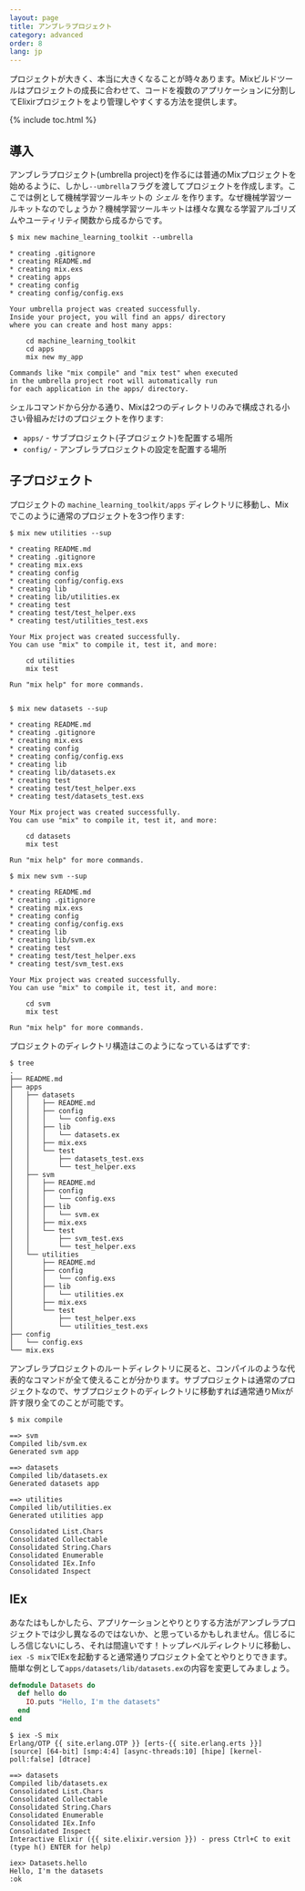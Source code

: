 ```yaml
---
layout: page
title: アンブレラプロジェクト
category: advanced
order: 8
lang: jp
---
```


プロジェクトが大きく、本当に大きくなることが時々あります。Mixビルドツールはプロジェクトの成長に合わせて、コードを複数のアプリケーションに分割してElixirプロジェクトをより管理しやすくする方法を提供します。

{% include toc.html %}

## 導入

アンブレラプロジェクト(umbrella project)を作るには普通のMixプロジェクトを始めるように、しかし`--umbrella`フラグを渡してプロジェクトを作成します。ここでは例として機械学習ツールキットの *シェル* を作ります。なぜ機械学習ツールキットなのでしょうか？機械学習ツールキットは様々な異なる学習アルゴリズムやユーティリティ関数から成るからです。

```shell
$ mix new machine_learning_toolkit --umbrella

* creating .gitignore
* creating README.md
* creating mix.exs
* creating apps
* creating config
* creating config/config.exs

Your umbrella project was created successfully.
Inside your project, you will find an apps/ directory
where you can create and host many apps:

    cd machine_learning_toolkit
    cd apps
    mix new my_app

Commands like "mix compile" and "mix test" when executed
in the umbrella project root will automatically run
for each application in the apps/ directory.
```

シェルコマンドから分かる通り、Mixは2つのディレクトリのみで構成される小さい骨組みだけのプロジェクトを作ります:

  - `apps/` - サブプロジェクト(子プロジェクト)を配置する場所
  - `config/` - アンブレラプロジェクトの設定を配置する場所


## 子プロジェクト

プロジェクトの `machine_learning_toolkit/apps` ディレクトリに移動し、Mixでこのように通常のプロジェクトを3つ作ります:

```shell
$ mix new utilities --sup

* creating README.md
* creating .gitignore
* creating mix.exs
* creating config
* creating config/config.exs
* creating lib
* creating lib/utilities.ex
* creating test
* creating test/test_helper.exs
* creating test/utilities_test.exs

Your Mix project was created successfully.
You can use "mix" to compile it, test it, and more:

    cd utilities
    mix test

Run "mix help" for more commands.


$ mix new datasets --sup

* creating README.md
* creating .gitignore
* creating mix.exs
* creating config
* creating config/config.exs
* creating lib
* creating lib/datasets.ex
* creating test
* creating test/test_helper.exs
* creating test/datasets_test.exs

Your Mix project was created successfully.
You can use "mix" to compile it, test it, and more:

    cd datasets
    mix test

Run "mix help" for more commands.

$ mix new svm --sup

* creating README.md
* creating .gitignore
* creating mix.exs
* creating config
* creating config/config.exs
* creating lib
* creating lib/svm.ex
* creating test
* creating test/test_helper.exs
* creating test/svm_test.exs

Your Mix project was created successfully.
You can use "mix" to compile it, test it, and more:

    cd svm
    mix test

Run "mix help" for more commands.
```

プロジェクトのディレクトリ構造はこのようになっているはずです:

```shell
$ tree
.
├── README.md
├── apps
│   ├── datasets
│   │   ├── README.md
│   │   ├── config
│   │   │   └── config.exs
│   │   ├── lib
│   │   │   └── datasets.ex
│   │   ├── mix.exs
│   │   └── test
│   │       ├── datasets_test.exs
│   │       └── test_helper.exs
│   ├── svm
│   │   ├── README.md
│   │   ├── config
│   │   │   └── config.exs
│   │   ├── lib
│   │   │   └── svm.ex
│   │   ├── mix.exs
│   │   └── test
│   │       ├── svm_test.exs
│   │       └── test_helper.exs
│   └── utilities
│       ├── README.md
│       ├── config
│       │   └── config.exs
│       ├── lib
│       │   └── utilities.ex
│       ├── mix.exs
│       └── test
│           ├── test_helper.exs
│           └── utilities_test.exs
├── config
│   └── config.exs
└── mix.exs
```

アンブレラプロジェクトのルートディレクトリに戻ると、コンパイルのような代表的なコマンドが全て使えることが分かります。サブプロジェクトは通常のプロジェクトなので、サブプロジェクトのディレクトリに移動すれば通常通りMixが許す限り全てのことが可能です。

```
$ mix compile

==> svm
Compiled lib/svm.ex
Generated svm app

==> datasets
Compiled lib/datasets.ex
Generated datasets app

==> utilities
Compiled lib/utilities.ex
Generated utilities app

Consolidated List.Chars
Consolidated Collectable
Consolidated String.Chars
Consolidated Enumerable
Consolidated IEx.Info
Consolidated Inspect
```

## IEx

あなたはもしかしたら、アプリケーションとやりとりする方法がアンブレラプロジェクトでは少し異なるのではないか、と思っているかもしれません。信じるにしろ信じないにしろ、それは間違いです！トップレベルディレクトリに移動し、`iex -S mix`でIExを起動すると通常通りプロジェクト全てとやりとりできます。簡単な例として`apps/datasets/lib/datasets.ex`の内容を変更してみましょう。

```elixir
defmodule Datasets do
  def hello do
    IO.puts "Hello, I'm the datasets"
  end
end
```

```shell
$ iex -S mix
Erlang/OTP {{ site.erlang.OTP }} [erts-{{ site.erlang.erts }}] [source] [64-bit] [smp:4:4] [async-threads:10] [hipe] [kernel-poll:false] [dtrace]

==> datasets
Compiled lib/datasets.ex
Consolidated List.Chars
Consolidated Collectable
Consolidated String.Chars
Consolidated Enumerable
Consolidated IEx.Info
Consolidated Inspect
Interactive Elixir ({{ site.elixir.version }}) - press Ctrl+C to exit (type h() ENTER for help)

iex> Datasets.hello
Hello, I'm the datasets
:ok
```
